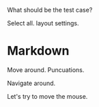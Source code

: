 What should be the test case?

Select all. layout settings. 

# Markdown
Move around. Puncuations.

Navigate around.

Let's try to move the mouse.
 

